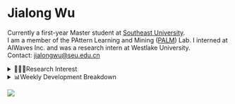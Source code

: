 #  Jialong Wu

Currently a first-year Master student at [Southeast University](https://www.seu.edu.cn/english/).<br>
I am a member of the PAttern Learning and Mining ([PALM](http://palm.seu.edu.cn/home.html)) Lab. I interned at AIWaves Inc. and was a research intern at Westlake University.<br>
Contact: jialongwu@seu.edu.cn
<details><summary>👨🏻‍💻Research Interest</summary>
My current research interests primarily encompass three aspects:

- Exploring the **synergies** between large-scale and small-scale models.
- Investigating the <strong>personalization and interactive</strong> abilities of LLMs.
- Utilizing  <strong>causal inference</strong>  to mitigate bias in conventional NLP tasks.

Recent works:
[Constituency Parsing using LLMs](https://arxiv.org/pdf/2310.19462.pdf), [Agents](https://arxiv.org/pdf/2309.07870.pdf)
</details>

<details><summary>📊Weekly Development Breakdown</summary>

<!--START_SECTION:waka-->

```txt
From: 08 November 2023 - To: 15 November 2023

Total Time: 10 hrs 40 mins

Python           4 hrs           █████████▒░░░░░░░░░░░░░░░   37.60 %
Markdown         2 hrs 57 mins   ███████░░░░░░░░░░░░░░░░░░   27.66 %
Bash             2 hrs 7 mins    █████░░░░░░░░░░░░░░░░░░░░   19.85 %
TeX              46 mins         █▓░░░░░░░░░░░░░░░░░░░░░░░   07.22 %
Text             42 mins         █▓░░░░░░░░░░░░░░░░░░░░░░░   06.58 %
```

<!--END_SECTION:waka-->

[![wakatime](https://wakatime.com/badge/user/c6720b29-9431-4a60-bc9d-e1fb2b6bd65f.svg)](https://wakatime.com/@c6720b29-9431-4a60-bc9d-e1fb2b6bd65f)
</details>

![](https://komarev.com/ghpvc/?username=callanwu)
